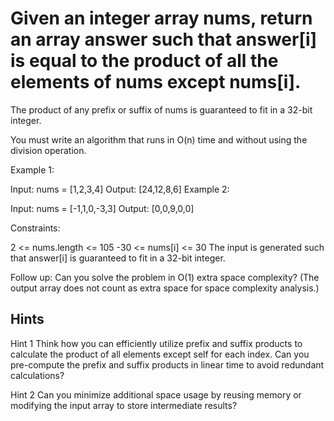 # Given an integer array nums, return an array answer such that answer[i] is equal to the product of all the elements of nums except nums[i].

The product of any prefix or suffix of nums is guaranteed to fit in a 32-bit integer.

You must write an algorithm that runs in O(n) time and without using the division operation.

Example 1:

Input: nums = [1,2,3,4]
Output: [24,12,8,6]
Example 2:

Input: nums = [-1,1,0,-3,3]
Output: [0,0,9,0,0]

Constraints:

2 <= nums.length <= 105
-30 <= nums[i] <= 30
The input is generated such that answer[i] is guaranteed to fit in a 32-bit integer.

Follow up: Can you solve the problem in O(1) extra space complexity? (The output array does not count as extra space for space complexity analysis.)

## Hints

Hint 1
Think how you can efficiently utilize prefix and suffix products to calculate the product of all elements except self for each index. Can you pre-compute the prefix and suffix products in linear time to avoid redundant calculations?

Hint 2
Can you minimize additional space usage by reusing memory or modifying the input array to store intermediate results?
